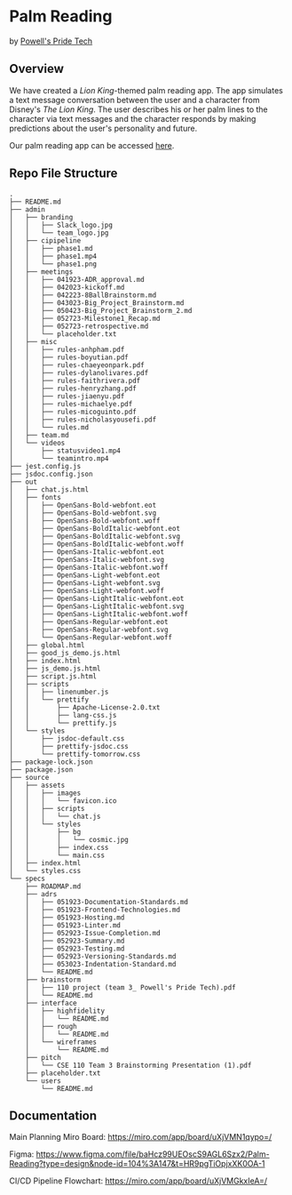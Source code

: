 # Palm Reading

by [Powell's Pride Tech](./admin/team.md)

## Overview

We have created a *Lion King*-themed palm reading app. The app simulates a text message conversation between the user and a character from Disney's *The Lion King*. The user describes his or her palm lines to the character via text messages and the character responds by making predictions about the user's personality and future.

Our palm reading app can be accessed [here](./source/index.html).

## Repo File Structure

```
.
├── README.md
├── admin
│   ├── branding
│   │   ├── Slack_logo.jpg
│   │   └── team_logo.jpg
│   ├── cipipeline
│   │   ├── phase1.md
│   │   ├── phase1.mp4
│   │   └── phase1.png
│   ├── meetings
│   │   ├── 041923-ADR_approval.md
│   │   ├── 042023-kickoff.md
│   │   ├── 042223-8BallBrainstorm.md
│   │   ├── 043023-Big_Project_Brainstorm.md
│   │   ├── 050423-Big_Project_Brainstorm_2.md
│   │   ├── 052723-Milestone1_Recap.md
│   │   ├── 052723-retrospective.md
│   │   └── placeholder.txt
│   ├── misc
│   │   ├── rules-anhpham.pdf
│   │   ├── rules-boyutian.pdf
│   │   ├── rules-chaeyeonpark.pdf
│   │   ├── rules-dylanolivares.pdf
│   │   ├── rules-faithrivera.pdf
│   │   ├── rules-henryzhang.pdf
│   │   ├── rules-jiaenyu.pdf
│   │   ├── rules-michaelye.pdf
│   │   ├── rules-micoguinto.pdf
│   │   ├── rules-nicholasyousefi.pdf
│   │   └── rules.md
│   ├── team.md
│   └── videos
│       ├── statusvideo1.mp4
│       └── teamintro.mp4
├── jest.config.js
├── jsdoc.config.json
├── out
│   ├── chat.js.html
│   ├── fonts
│   │   ├── OpenSans-Bold-webfont.eot
│   │   ├── OpenSans-Bold-webfont.svg
│   │   ├── OpenSans-Bold-webfont.woff
│   │   ├── OpenSans-BoldItalic-webfont.eot
│   │   ├── OpenSans-BoldItalic-webfont.svg
│   │   ├── OpenSans-BoldItalic-webfont.woff
│   │   ├── OpenSans-Italic-webfont.eot
│   │   ├── OpenSans-Italic-webfont.svg
│   │   ├── OpenSans-Italic-webfont.woff
│   │   ├── OpenSans-Light-webfont.eot
│   │   ├── OpenSans-Light-webfont.svg
│   │   ├── OpenSans-Light-webfont.woff
│   │   ├── OpenSans-LightItalic-webfont.eot
│   │   ├── OpenSans-LightItalic-webfont.svg
│   │   ├── OpenSans-LightItalic-webfont.woff
│   │   ├── OpenSans-Regular-webfont.eot
│   │   ├── OpenSans-Regular-webfont.svg
│   │   └── OpenSans-Regular-webfont.woff
│   ├── global.html
│   ├── good_js_demo.js.html
│   ├── index.html
│   ├── js_demo.js.html
│   ├── script.js.html
│   ├── scripts
│   │   ├── linenumber.js
│   │   └── prettify
│   │       ├── Apache-License-2.0.txt
│   │       ├── lang-css.js
│   │       └── prettify.js
│   └── styles
│       ├── jsdoc-default.css
│       ├── prettify-jsdoc.css
│       └── prettify-tomorrow.css
├── package-lock.json
├── package.json
├── source
│   ├── assets
│   │   ├── images
│   │   │   └── favicon.ico
│   │   ├── scripts
│   │   │   └── chat.js
│   │   └── styles
│   │       ├── bg
│   │       │   └── cosmic.jpg
│   │       ├── index.css
│   │       └── main.css
│   ├── index.html
│   └── styles.css
└── specs
    ├── ROADMAP.md
    ├── adrs
    │   ├── 051923-Documentation-Standards.md
    │   ├── 051923-Frontend-Technologies.md
    │   ├── 051923-Hosting.md
    │   ├── 051923-Linter.md
    │   ├── 052923-Issue-Completion.md
    │   ├── 052923-Summary.md
    │   ├── 052923-Testing.md
    │   ├── 052923-Versioning-Standards.md
    │   ├── 053023-Indentation-Standard.md
    │   └── README.md
    ├── brainstorm
    │   ├── 110 project (team 3_ Powell's Pride Tech).pdf
    │   └── README.md
    ├── interface
    │   ├── highfidelity
    │   │   └── README.md
    │   ├── rough
    │   │   └── README.md
    │   └── wireframes
    │       └── README.md
    ├── pitch
    │   └── CSE 110 Team 3 Brainstorming Presentation (1).pdf
    ├── placeholder.txt
    └── users
        └── README.md
```

## Documentation

Main Planning Miro Board: https://miro.com/app/board/uXjVMN1qypo=/

Figma: https://www.figma.com/file/baHcz99UEOscS9AGL6Szx2/Palm-Reading?type=design&node-id=104%3A147&t=HR9pgTiOpjxXK0OA-1

CI/CD Pipeline Flowchart: https://miro.com/app/board/uXjVMGkxIeA=/
